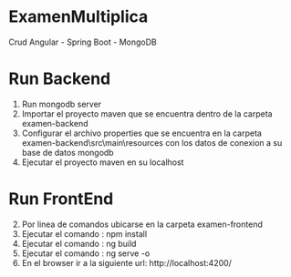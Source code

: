 # ExamenMultiplica
Crud Angular - Spring Boot - MongoDB

# Run Backend

1. Run mongodb server 	
2. Importar el proyecto maven que se encuentra dentro de la carpeta examen-backend
3. Configurar el archivo properties que se encuentra en la carpeta examen-backend\src\main\resources con los datos de conexion a su base de datos mongodb
4. Ejecutar el proyecto maven en su localhost

# Run FrontEnd
2. Por linea de comandos ubicarse en la carpeta examen-frontend
3. Ejecutar el comando : npm install 
3. Ejecutar el comando : ng build 
3. Ejecutar el comando : ng serve -o
4. En el browser ir a la siguiente url: http://localhost:4200/

